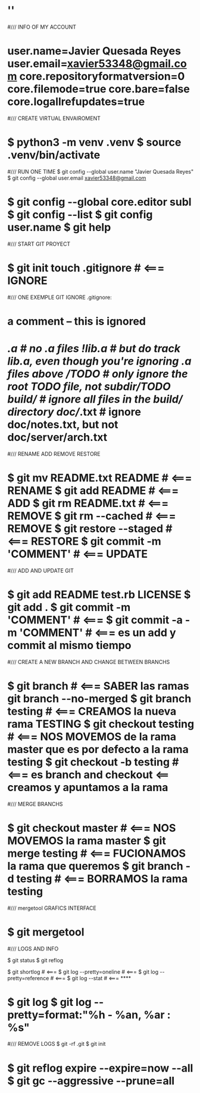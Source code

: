 ''
=============================================================================
#///  INFO OF MY ACCOUNT

user.name=Javier Quesada Reyes
user.email=xavier53348@gmail.com
core.repositoryformatversion=0
core.filemode=true
core.bare=false
core.logallrefupdates=true
=============================================================================
#/// CREATE VIRTUAL ENVAIROMENT

$ python3 -m venv .venv
$ source .venv/bin/activate
=============================================================================
#///  RUN ONE TIME
$ git config --global user.name "Javier Quesada Reyes"
$ git config --global user.email xavier53348@gmail.com

$ git config --global core.editor subl
$ git config --list
$ git config user.name
$ git help <comando>
=============================================================================
#///  START GIT PROYECT

$ git init
touch .gitignore             # <=== IGNORE
=============================================================================
#///  ONE EXEMPLE GIT IGNORE .gitignore:

# a comment – this is ignored
*.a       # no .a files
!lib.a    # but do track lib.a, even though you're ignoring .a files above
/TODO     # only ignore the root TODO file, not subdir/TODO
build/    # ignore all files in the build/ directory
doc/*.txt # ignore doc/notes.txt, but not doc/server/arch.txt
=============================================================================
#///  RENAME ADD REMOVE RESTORE

$ git mv  README.txt README  # <=== RENAME
$ git add README             # <=== ADD
$ git rm  README.txt         # <=== REMOVE
$ git rm --cached <file>     # <=== REMOVE
$ git restore --staged <file># <=== RESTORE
$ git commit -m 'COMMENT'    # <=== UPDATE
=============================================================================
#///  ADD AND UPDATE GIT

$ git add README test.rb LICENSE
$ git add .
$ git commit -m 'COMMENT'    # <===
$ git commit -a -m 'COMMENT' # <=== es un add y commit al mismo tiempo
=============================================================================
#///  CREATE A NEW BRANCH AND CHANGE BETWEEN BRANCHS

$ git branch                 # <=== SABER las ramas git branch --no-merged
$ git branch testing         # <=== CREAMOS la nueva rama TESTING
$ git checkout testing       # <=== NOS MOVEMOS de la rama master que es por defecto a la rama testing
$ git checkout -b testing    # <=== es branch and checkout <== creamos y apuntamos a la rama
=============================================================================
#///  MERGE BRANCHS

$ git checkout master        # <=== NOS MOVEMOS la rama master
$ git merge testing          # <=== FUCIONAMOS  la rama que queremos
$ git branch -d testing      # <=== BORRAMOS    la rama testing
=============================================================================
#///  mergetool GRAFICS INTERFACE

$ git mergetool
=============================================================================
#///  LOGS AND INFO

$ git status
$ git reflog

$ git shortlog                                      # <===
$ git log --pretty=oneline                          # <===
$ git log --pretty=reference                        # <===
$ git log --stat                                    # <=== ****

$ git log
$ git log --pretty=format:"%h - %an, %ar : %s"
=============================================================================
#///  REMOVE LOGS
$ git -rf .git
$ git init

$ git reflog expire --expire=now --all
$ git gc --aggressive --prune=all
=============================================================================
